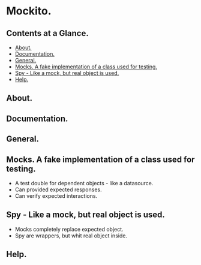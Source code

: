 # Mockito.





## Contents at a Glance.
* [About.](#about)
* [Documentation.](#documentation)
* [General.](#general)
* [Mocks. A fake implementation of a class used for testing.](#mocks-a-fake-implementation-of-a-class-used-for-testing)
* [Spy - Like a mock, but real object is used.](#spy---like-a-mock-but-real-object-is-used)
* [Help.](#help)





## About.





## Documentation.





## General.





## Mocks. A fake implementation of a class used for testing.
* A test double for dependent objects - like a datasource.
* Can provided expected responses.
* Can verify expected interactions.





## Spy - Like a mock, but real object is used.
* Mocks completely replace expected object.
* Spy are wrappers, but whit real object inside.





## Help.
